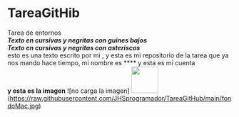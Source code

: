 # TareaGitHib
Tarea de entornos
<br>
___Texto en cursivas y negritas con guines bajos___
<br>
***Texto en cursivas y negritas con asteriscos***
<br>
esto es una texto escrito por mi , y esta es mi repositorio de la tarea que ya nos mando hace tiempo, mi nombre es **** y esta es mi cuenta
<br>
**y esta es la imagen**
![no carga la imagen]
<img src="http:./fondoMac.jpg" height="60" width="60" >
(https://raw.githubusercontent.com/JHSprogramador/TareaGitHub/main/fondoMac.jpg)
